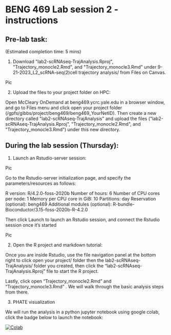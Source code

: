 # BENG 469 Lab session 2 - instructions

## Pre-lab task: 
(Estimated completion time: 5 mins)

1. Download "lab2-scRNAseq-TrajAnalysis.Rproj", "Trajectory_monocle2.Rmd", and "Trajectory_monocle3.Rmd" under 9-21-2023_L2_scRNA-seq(2)cell trajectory analysis/ from Files on Canvas.

Pic

2. Upload the files to your project folder on HPC:

Open McCleary OnDemand at beng469.ycrc.yale.edu in a browser window, and go to Files menu and click open your project folder (/gpfs/gibbs/project/beng469/beng469_YourNetID). Then create a new directory called "lab2-scRNAseq-TrajAnalysis" and upload the files ("lab2-scRNAseq-TrajAnalysis.Rproj", "Trajectory_monocle2.Rmd", and "Trajectory_monocle3.Rmd") under this new directory.


## During the lab session (Thursday):


1. Launch an Rstudio-server session:

Pic

Go to the Rstudio-server initialization page, and specify the parameters/resources as follows:

R version: R/4.2.0-foss-2020b
Number of hours: 6
Number of CPU cores per node: 1
Memory per CPU core in GiB: 10
Partitions: day
Reservation (optional): beng469
Additional modules (optional): R-bundle-Bioconductor/3.15-foss-2020b-R-4.2.0


Then click Launch to launch an Rstudio session, and connect the Rstudio session once it’s started

Pic

2. Open the R project and markdown tutorial:

Once you are inside Rstudio, use the file navigation panel at the bottom right to click open your project/ folder then the lab2-scRNAseq-TrajAnalysis/ folder you created, then click the “lab2-scRNAseq-TrajAnalysis.Rproj” file to start the R project.

Lastly, click open “Trajectory_monocle2.Rmd” and “Trajectory_monocle3.Rmd” . We will walk through the basic analysis steps from there.


3. PHATE visualization

We will run the analysis in a python jupyter notebook using google colab, click the badge below to launch the notebook:

[![Colab](https://colab.research.google.com/assets/colab-badge.svg)](https://colab.research.google.com/github/jcyang34/BENG469_2022spring/blob/main/scRNA-seq-analysis-lab2/PHATE/PHATE.ipynb)
